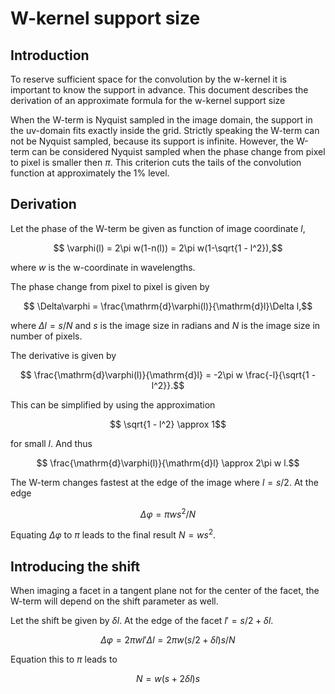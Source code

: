 # W-kernel support size

## Introduction

To reserve sufficient space for the convolution by the w-kernel it is important to know the support in advance. This document describes the derivation of an approximate formula for the w-kernel support size

When the W-term is Nyquist sampled in the image domain, the support in the uv-domain fits exactly inside the grid. Strictly speaking the W-term can not be Nyquist sampled, because its support is infinite. However, the W-term can be considered Nyquist sampled when the phase change from pixel to pixel is smaller then $`\pi`$. This criterion cuts the tails of the convolution function at approximately the 1% level.

## Derivation

Let the phase of the W-term be given as function of image coordinate $`l`$,
```math
   \varphi(l) = 2\pi w(1-n(l)) = 2\pi w(1-\sqrt{1 - l^2}),
```
where $`w`$ is the w-coordinate in wavelengths.

The phase change from pixel to pixel is given by
```math
    \Delta\varphi = \frac{\mathrm{d}\varphi(l)}{\mathrm{d}l}\Delta l,
```
where $`\Delta l = s/N `$ and $`s`$ is the image size in radians and $`N`$ is the image size in number of pixels.

The derivative is given by
```math
    \frac{\mathrm{d}\varphi(l)}{\mathrm{d}l} = -2\pi w \frac{-l}{\sqrt{1 - l^2}}.
```
This can be simplified by using the approximation
```math
    \sqrt{1 - l^2} \approx 1
```
for small $`l`$.
And thus
```math
    \frac{\mathrm{d}\varphi(l)}{\mathrm{d}l} \approx 2\pi w l.
```

The W-term changes fastest at the edge of the image where $`l = s/2`$. At the edge 
```math
    \Delta \varphi = \pi w s^2/N
```

Equating $`\Delta \varphi`$ to $`\pi`$ leads to the final result $`N = w s^2`$.

## Introducing the shift

When imaging a facet in a tangent plane not for the center of the facet, the W-term will depend on the shift parameter as well.

Let the shift be given by $`\delta l`$. At the edge of the facet $`l' = s/2 + \delta l`$.

```math
    \Delta\varphi = 2\pi w l' \Delta l = 2\pi w (s/2 + \delta l) s/N
```

Equation this to $`\pi`$ leads to

```math
    N = w (s + 2\delta l)s
```
